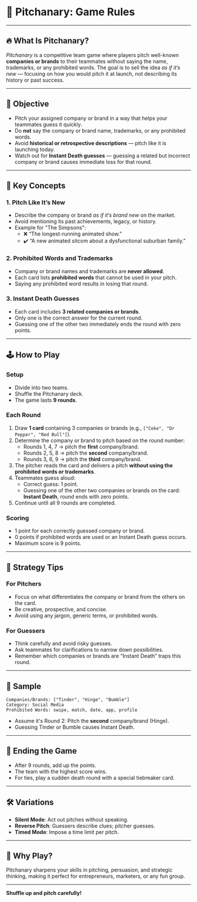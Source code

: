# 🎲 Pitchanary: Game Rules 

---

## 🔥 What Is Pitchanary?

*Pitchanary* is a competitive team game where players pitch well-known **companies or brands** to their teammates without saying the name, trademarks, or any prohibited words. The goal is to sell the idea *as if it’s new* — focusing on how you would pitch it at launch, not describing its history or past success.

---

## 🎯 Objective

- Pitch your assigned company or brand in a way that helps your teammates guess it quickly.
- Do **not** say the company or brand name, trademarks, or any prohibited words.
- Avoid **historical or retrospective descriptions** — pitch like it is launching today.
- Watch out for **Instant Death guesses** — guessing a related but incorrect company or brand causes immediate loss for that round.

---

## 🧠 Key Concepts

### 1. **Pitch Like It’s New**

- Describe the company or brand *as if it’s brand new* on the market.
- Avoid mentioning its past achievements, legacy, or history.
- Example for "The Simpsons":
  - ❌ “The longest-running animated show.”  
  - ✔️ “A new animated sitcom about a dysfunctional suburban family.”

### 2. **Prohibited Words and Trademarks**

- Company or brand names and trademarks are **never allowed**.
- Each card lists **prohibited words** that cannot be used in your pitch.
- Saying any prohibited word results in losing that round.

### 3. **Instant Death Guesses**

- Each card includes **3 related companies or brands**.
- Only one is the correct answer for the current round.
- Guessing one of the other two immediately ends the round with zero points.

---

## 🕹️ How to Play

### Setup

- Divide into two teams.
- Shuffle the Pitchanary deck.
- The game lasts **9 rounds**.

### Each Round

1. Draw **1 card** containing 3 companies or brands (e.g., `["Coke", "Dr Pepper", "Red Bull"]`).
2. Determine the company or brand to pitch based on the round number:
   - Rounds 1, 4, 7 → pitch the **first** company/brand.
   - Rounds 2, 5, 8 → pitch the **second** company/brand.
   - Rounds 3, 6, 9 → pitch the **third** company/brand.
3. The pitcher reads the card and delivers a pitch **without using the prohibited words or trademarks**.
4. Teammates guess aloud:
   - Correct guess: 1 point.
   - Guessing one of the other two companies or brands on the card: **Instant Death**, round ends with zero points.
5. Continue until all 9 rounds are completed.

### Scoring

- 1 point for each correctly guessed company or brand.
- 0 points if prohibited words are used or an Instant Death guess occurs.
- Maximum score is 9 points.

---

## 🧠 Strategy Tips

### For Pitchers

- Focus on what differentiates the company or brand from the others on the card.
- Be creative, prospective, and concise.
- Avoid using any jargon, generic terms, or prohibited words.

### For Guessers

- Think carefully and avoid risky guesses.
- Ask teammates for clarifications to narrow down possibilities.
- Remember which companies or brands are “Instant Death” traps this round.

---

## 🧩 Sample

```
Companies/Brands: ["Tinder", "Hinge", "Bumble"]
Category: Social Media
Prohibited Words: swipe, match, date, app, profile
```

- Assume it's Round 2: Pitch the **second** company/brand (Hinge).
- Guessing Tinder or Bumble causes Instant Death.

---

## 🏁 Ending the Game

- After 9 rounds, add up the points.
- The team with the highest score wins.
- For ties, play a sudden death round with a special tiebreaker card.

---

## 🛠️ Variations

- **Silent Mode**: Act out pitches without speaking.
- **Reverse Pitch**: Guessers describe clues; pitcher guesses.
- **Timed Mode**: Impose a time limit per pitch.

---

## 🎉 Why Play?

Pitchanary sharpens your skills in pitching, persuasion, and strategic thinking, making it perfect for entrepreneurs, marketers, or any fun group.

---

**Shuffle up and pitch carefully!**
